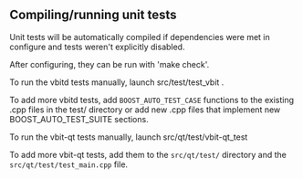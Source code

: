 Compiling/running unit tests
------------------------------------

Unit tests will be automatically compiled if dependencies were met in configure
and tests weren't explicitly disabled.

After configuring, they can be run with 'make check'.

To run the vbitd tests manually, launch src/test/test_vbit .

To add more vbitd tests, add `BOOST_AUTO_TEST_CASE` functions to the existing
.cpp files in the test/ directory or add new .cpp files that
implement new BOOST_AUTO_TEST_SUITE sections.

To run the vbit-qt tests manually, launch src/qt/test/vbit-qt_test

To add more vbit-qt tests, add them to the `src/qt/test/` directory and
the `src/qt/test/test_main.cpp` file.
